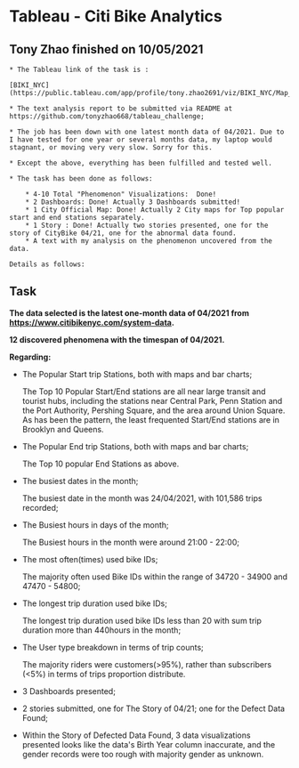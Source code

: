 # Tableau - Citi Bike Analytics

## Tony Zhao finished on 10/05/2021

    * The Tableau link of the task is : 
    
    [BIKI_NYC](https://public.tableau.com/app/profile/tony.zhao2691/viz/BIKI_NYC/Map_PopularStartStations0421)
    
    * The text analysis report to be submitted via README at https://github.com/tonyzhao668/tableau_challenge;
    
    * The job has been down with one latest month data of 04/2021. Due to I have tested for one year or several months data, my laptop would       stagnant, or moving very very slow. Sorry for this.
    
    * Except the above, everything has been fulfilled and tested well.
    
    * The task has been done as follows:
        
        * 4-10 Total "Phenomenon" Visualizations:  Done!
        * 2 Dashboards: Done! Actually 3 Dashboards submitted!
        * 1 City Official Map: Done! Actually 2 City maps for Top popular start and end stations separately.
        * 1 Story : Done! Actually two stories presented, one for the story of CityBike 04/21, one for the abnormal data found. 
        * A text with my analysis on the phenomenon uncovered from the data.
        	
    Details as follows: 

## Task

**The data selected is the latest one-month data of 04/2021 from https://www.citibikenyc.com/system-data.**

**12 discovered phenomena with the timespan of 04/2021.**

**Regarding:**

* The Popular Start trip Stations, both with maps and bar charts;

    The Top 10 Popular Start/End stations are all near large transit and tourist
    hubs, including the stations near Central Park, Penn Station and the Port Authority, Pershing
    Square, and the area around Union Square. As has been the pattern, the least frequented
    Start/End stations are in Brooklyn and Queens.

* The Popular End trip Stations, both with maps and bar charts;
    
    The Top 10 popular End Stations as above.

* The busiest dates in the month;

    The busiest date in the month was 24/04/2021, with 101,586 trips recorded;

* The Busiest hours in days of the month;

    The Busiest hours in the month were around 21:00 - 22:00;

* The most often(times) used bike IDs;

    The majority often used Bike IDs within the range of 34720 - 34900 and 47470 - 54800;

* The longest trip duration used bike IDs; 

    The longest trip duration used bike IDs less than 20 with sum trip duration more than 440hours in the month;

* The User type breakdown in terms of trip counts;

    The majority riders were customers(>95%), rather than subscribers (<5%) in terms of trips proportion distribute.

* 3 Dashboards presented;

* 2 stories submitted, one for The Story of 04/21; one for the Defect Data Found;

* Within the Story of Defected Data Found, 3 data visualizations presented looks like the data's Birth Year column inaccurate,
    and the gender records were too rough with majority gender as unknown.
